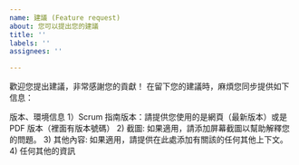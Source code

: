 ```yaml
---
name: 建議 (Feature request)
about: 您可以提出您的建議
title: ''
labels: ''
assignees: ''

---
```


歡迎您提出建議，非常感謝您的貢獻！
在留下您的建議時，麻煩您同步提供如下信息：

版本、環境信息
1）Scrum 指南版本：請提供您使用的是網頁（最新版本）或是 PDF 版本（裡面有版本號碼）
2) 截圖: 如果適用，請添加屏幕截圖以幫助解釋您的問題。
3) 其他內容: 如果適用，請提供在此處添加有關該的任何其他上下文。
4) 任何其他的資訊

